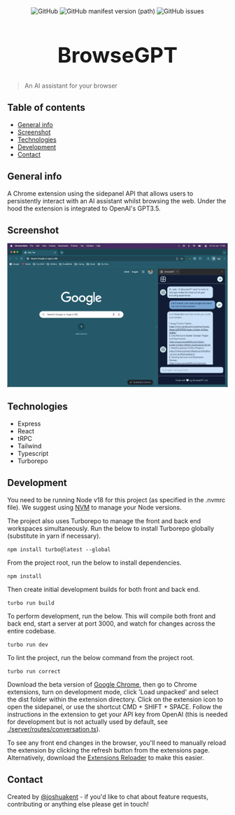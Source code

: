 <div align="center" style="margin-bottom:-5px">
    <img alt="GitHub" src="https://img.shields.io/github/license/joshkent94/browsegpt" align="center">
    <img alt="GitHub manifest version (path)" src="https://img.shields.io/github/manifest-json/v/joshkent94/browsegpt?filename=extension/public/manifest.json" align="center">
    <img alt="GitHub issues" src="https://img.shields.io/github/issues/joshkent94/browsegpt" align="center">
</div>
<h1 align="center" style="font-size:48px">
    BrowseGPT
</h1>

> An AI assistant for your browser

## Table of contents

-   [General info](#general-info)
-   [Screenshot](#screenshot)
-   [Technologies](#technologies)
-   [Development](#development)
-   [Contact](#contact)

## General info

A Chrome extension using the sidepanel API that allows users to persistently interact with an AI assistant whilst browsing the web. Under the hood the extension is integrated to OpenAI's GPT3.5.

## Screenshot

![Screenshot of extension working](./public/app-in-action.png)

## Technologies

-   Express
-   React
-   tRPC
-   Tailwind
-   Typescript
-   Turborepo

## Development

You need to be running Node v18 for this project (as specified in the .nvmrc file). We suggest using [NVM](https://github.com/nvm-sh/nvm) to manage your Node versions.

The project also uses Turborepo to manage the front and back end workspaces simultaneously. Run the below to install Turborepo globally (substitute in yarn if necessary).

```
npm install turbo@latest --global
```

From the project root, run the below to install dependencies.

```
npm install
```

Then create initial development builds for both front and back end.

```
turbo run build
```

To perform development, run the below. This will compile both front and back end, start a server at port 3000, and watch for changes across the entire codebase.

```
turbo run dev
```

To lint the project, run the below command from the project root.

```
turbo run correct
```

Download the beta version of [Google Chrome](https://www.google.com/intl/en_uk/chrome/beta/), then go to Chrome extensions, turn on development mode, click 'Load unpacked' and select the dist folder within the extension directory. Click on the extension icon to open the sidepanel, or use the shortcut CMD + SHIFT + SPACE. Follow the instructions in the extension to get your API key from OpenAI (this is needed for development but is not actually used by default, see [./server/routes/conversation.ts](https://github.com/joshkent94/BrowseGPT/blob/19aa2977499b37f800b0308fb44edcb8621973fa/server/routes/conversation.ts)).

To see any front end changes in the browser, you'll need to manually reload the extension by clicking the refresh button from the extensions page. Alternatively, download the [Extensions Reloader](https://chrome.google.com/webstore/detail/extensions-reloader/fimgfedafeadlieiabdeeaodndnlbhid) to make this easier.

## Contact

Created by [@joshuakent](mailto:josh.kent94@yahoo.co.uk) - if you'd like to chat about feature requests, contributing or anything else please get in touch!